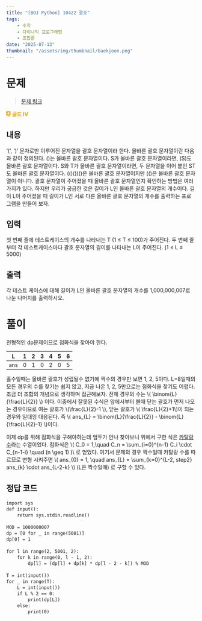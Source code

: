 ```yaml
---
title: "[BOJ Python] 10422 괄호"
tags:
    - 수학
    - 다이나믹 프로그래밍
    - 조합론
date: "2025-07-13"
thumbnail: "/assets/img/thumbnail/baekjoon.png"
---
```


# 문제  
> [문제 링크](https://www.acmicpc.net/problem/10422)  
<span style="display: inline-flex; align-items: center;">
  <img src="/img/tier/gold4.png" alt="Gold IV" style="height:1em; width:auto; margin-right:4px;">
  <span style="color:#f1a900; font-weight:bold;">골드 IV</span>
</span>


## 내용
‘(‘, ‘)’ 문자로만 이루어진 문자열을 괄호 문자열이라 한다. 올바른 괄호 문자열이란 다음과 같이 정의된다. ()는 올바른 괄호 문자열이다. S가 올바른 괄호 문자열이라면, (S)도 올바른 괄호 문자열이다. S와 T가 올바른 괄호 문자열이라면, 두 문자열을 이어 붙인 ST도 올바른 괄호 문자열이다. (()())()은 올바른 괄호 문자열이지만 (()은 올바른 괄호 문자열이 아니다. 괄호 문자열이 주어졌을 때 올바른 괄호 문자열인지 확인하는 방법은 여러 가지가 있다.
하지만 우리가 궁금한 것은 길이가 L인 올바른 괄호 문자열의 개수이다. 길이 L이 주어졌을 때 길이가 L인 서로 다른 올바른 괄호 문자열의 개수를 출력하는 프로그램을 만들어 보자.

## 입력
첫 번째 줄에 테스트케이스의 개수를 나타내는 T (1 ≤ T ≤ 100)가 주어진다. 두 번째 줄부터 각 테스트케이스마다 괄호 문자열의 길이를 나타내는 L이 주어진다. (1 ≤ L ≤ 5000) 

## 출력
각 테스트 케이스에 대해 길이가 L인 올바른 괄호 문자열의 개수를 1,000,000,007로 나눈 나머지를 출력하시오.


# 풀이


전형적인 dp문제이므로 점화식을 찾아야 한다.

|L|1|2|3|4|5|6|
|---|---|---|---|---|---|---|
|ans|0|1|0|2|0|5|

홀수일때는 올바른 괄호가 성립될수 없기에 짝수의 경우만 보면 1, 2, 5이다. L=8일때의 모든 경우의 수를 찾기는 쉽지 않고, 지금 나온 1, 2, 5만으로는 점화식을 찾기도 어렵다.
조금 더 조합의 개념으로 생각하며 접근해보자. 
전체 경우의 수는 \\( \binom{L}{\frac{L}{2}} \\) 이다. 이중에서 잘못된 수식은 앞에서부터 볼때 닫는 괄호가 먼저 나오는 경우이므로 여는 괄호가 \\(\frac{L}{2}-1 \\), 닫는 괄호가 \\( \frac{L}{2}+1\\)이 되는 경우와 일대잉 대응된다. 즉 \\( ans_{L} = \binom{L}{\frac{L}{2}} - \binom{L}{\frac{L}{2}-1} \\)이다.

이제 dp를 위해 점화식을 구해야하는데 엄두가 안나 찾아보니 위에서 구한 식은 [카탈랑 수](https://ko.wikipedia.org/wiki/%EC%B9%B4%ED%83%88%EB%9E%91_%EC%88%98)라는 수열이었다. 
점화식은 \\( C_0 = 1,\quad C_n = \sum_{i=0}^{n-1} C_i \cdot C_{n-1-i} \quad (n \geq 1) )\\ 로 얻었다.
여기서 문제의 경우 짝수일때 카탈랑 수를 따르므로 변형 시켜주면 
\\( ans_{0} = 1, \quad ans_{L} = \sum_{k=0}^{L-2, step2} ans_{k} \cdot ans_{L-2-k} \\) (L은 짝수일때) 로 구할 수 있다.



## 정답 코드
```
import sys
def input():
    return sys.stdin.readline()

MOD = 1000000007
dp = [0 for _ in range(5001)]
dp[0] = 1

for l in range(2, 5001, 2):
    for k in range(0, l - 1, 2):
        dp[l] = (dp[l] + dp[k] * dp[l - 2 - k]) % MOD

T = int(input())
for _ in range(T):
    L = int(input())
    if L % 2 == 0:
        print(dp[L])
    else:
        print(0)
```